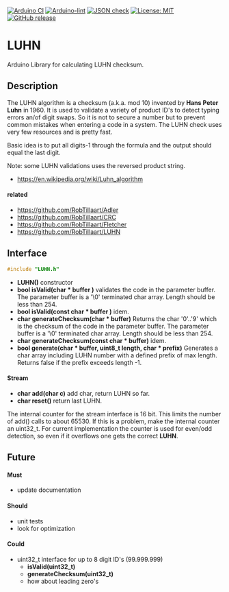 
[![Arduino CI](https://github.com/RobTillaart/LUHN/workflows/Arduino%20CI/badge.svg)](https://github.com/marketplace/actions/arduino_ci)
[![Arduino-lint](https://github.com/RobTillaart/LUHN/actions/workflows/arduino-lint.yml/badge.svg)](https://github.com/RobTillaart/LUHN/actions/workflows/arduino-lint.yml)
[![JSON check](https://github.com/RobTillaart/LUHN/actions/workflows/jsoncheck.yml/badge.svg)](https://github.com/RobTillaart/LUHN/actions/workflows/jsoncheck.yml)
[![License: MIT](https://img.shields.io/badge/license-MIT-green.svg)](https://github.com/RobTillaart/LUHN/blob/master/LICENSE)
[![GitHub release](https://img.shields.io/github/release/RobTillaart/LUHN.svg?maxAge=3600)](https://github.com/RobTillaart/LUHN/releases)


# LUHN

Arduino Library for calculating LUHN checksum.


## Description

The LUHN algorithm is a checksum (a.k.a. mod 10) invented by **Hans Peter Luhn** in 1960. 
It is used to validate a variety of product ID's to detect typing errors an/of digit swaps.
So it is not to secure a number but to prevent common mistakes when entering a code in a system.
The LUHN check uses very few resources and is pretty fast. 

Basic idea is to put all digits-1 through the formula and the output should equal the last digit.

Note: some LUHN validations uses the reversed product string.

- https://en.wikipedia.org/wiki/Luhn_algorithm


#### related

- https://github.com/RobTillaart/Adler
- https://github.com/RobTillaart/CRC
- https://github.com/RobTillaart/Fletcher
- https://github.com/RobTillaart/LUHN


## Interface

```cpp
#include "LUHN.h"
```

- **LUHN()** constructor
- **bool isValid(char \* buffer )** validates the code in the parameter buffer. 
The parameter buffer is a '\0' terminated char array. Length should be less than 254.
- **bool isValid(const char \* buffer )** idem.
- **char generateChecksum(char \* buffer)**
Returns the char '0'..'9' which is the checksum of the code in the parameter buffer.
The parameter buffer is a '\0' terminated char array. Length should be less than 254.
- **char generateChecksum(const char \* buffer)** idem.
- **bool generate(char \* buffer, uint8_t length, char \* prefix)**
Generates a char array including LUHN number with a defined prefix of max length.
Returns false if the prefix exceeds length -1.


#### Stream

- **char add(char c)** add char, return LUHN so far.
- **char reset()** return last LUHN.

The internal counter for the stream interface is 16 bit.
This limits the number of add() calls to about 65530.
If this is a problem, make the internal counter an uint32_t.
For current implementation the counter is used for even/odd detection,
so even if it overflows one gets the correct **LUHN**.


## Future

#### Must

- update documentation

#### Should

- unit tests
- look for optimization

#### Could

- uint32_t interface for up to 8 digit ID's (99.999.999)
  - **isValid(uint32_t)**
  - **generateChecksum(uint32_t)**
  - how about leading zero's

